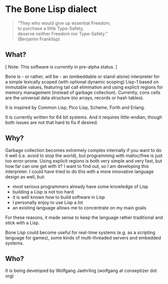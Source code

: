 The Bone Lisp dialect
=====================

> "They who would give up essential Freedom,  
> to purchase a little Type-Safety,  
> deserve neither Freedom nor Type-Safety."  
> (Benjamin Franklisp)

What?
-----

[ Note: This software is currently in pre-alpha status. ]

Bone is - or rather, will be - an (embeddable or stand-alone)
interpreter for a simple lexically scoped (with optional dynamic
scoping) Lisp-1 based on immutable values, featuring tail call
elimination and using explicit regions for memory management (instead
of garbage collection).  Currently, cons cells are the universal data
structure (no arrays, records or hash tables).

It is inspired by Common Lisp, Pico Lisp, Scheme, Forth and Erlang.

It is currently written for 64 bit systems.  And it requires
little-endian, though both issues are not that hard to fix if desired.

Why?
----

Garbage collection becomes extremely complex internally if you want to
do it well (i.e. avoid to stop the world), but programming with
malloc/free is just too error-prone.  Using explicit regions is both
very simple and very fast, but how far can one get with it?  I want to
find out, so I am developing this interpreter.  I could have tried to
do this with a more innovative language design as well, but:

* most serious programmers already have some knowledge of Lisp
* building a Lisp is not too hard
* it is well known how to build software in Lisp
* I personally enjoy to use Lisp a lot
* an existing language allows me to concentrate on my main goals

For these reasons, it made sense to keep the language rather
traditional and stick with a Lisp.

Bone Lisp could become useful for real-time systems (e.g. as a
scripting language for games), some kinds of multi-threaded servers
and embedded systems.

Who?
----

It is being developed by
Wolfgang Jaehrling (wolfgang at conseptizer dot org)
